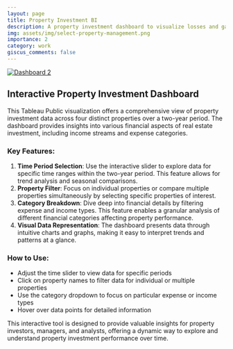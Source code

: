 ```yaml
---
layout: page
title: Property Investment BI
description: A property investment dashboard to visualize losses and gains across properties
img: assets/img/select-property-management.png
importance: 2
category: work
giscus_comments: false
---
```


<!-- Property Investment Tableau Public Visualization -->
<div class="row justify-content-center">
    <div class="col-12 mt-3 mt-md-0">
        <div class="tableau-container">
            <div class='tableauPlaceholder' id='viz1724290948396' style='position: relative'>
                <noscript>
                    <a href='#'><img alt='Dashboard 2 ' src='https://public.tableau.com/static/images/Pr/PropertyInvestmentBI/Dashboard2/1_rss.png' style='border: none' /></a>
                </noscript>
                <object class='tableauViz' style='display:none;'>
                    <param name='host_url' value='https%3A%2F%2Fpublic.tableau.com%2F' />
                    <param name='embed_code_version' value='3' />
                    <param name='site_root' value='' />
                    <param name='name' value='PropertyInvestmentBI/Dashboard2' />
                    <param name='tabs' value='no' />
                    <param name='toolbar' value='yes' />
                    <param name='static_image' value='https://public.tableau.com/static/images/Pr/PropertyInvestmentBI/Dashboard2/1.png' />
                    <param name='animate_transition' value='yes' />
                    <param name='display_static_image' value='yes' />
                    <param name='display_spinner' value='yes' />
                    <param name='display_overlay' value='yes' />
                    <param name='display_count' value='yes' />
                    <param name='language' value='en-US' />
                </object>
            </div>
        </div>
    </div>
</div>

<h2>Interactive Property Investment Dashboard</h2>

<p>This Tableau Public visualization offers a comprehensive view of property investment data across four distinct properties over a two-year period. The dashboard provides insights into various financial aspects of real estate investment, including income streams and expense categories.</p>

<h3>Key Features:</h3>

<ol>
  <li><strong>Time Period Selection</strong>: Use the interactive slider to explore data for specific time ranges within the two-year period. This feature allows for trend analysis and seasonal comparisons.</li>
  
  <li><strong>Property Filter</strong>: Focus on individual properties or compare multiple properties simultaneously by selecting specific properties of interest.</li>
  
  <li><strong>Category Breakdown</strong>: Dive deep into financial details by filtering expense and income types. This feature enables a granular analysis of different financial categories affecting property performance.</li>
  
  <li><strong>Visual Data Representation</strong>: The dashboard presents data through intuitive charts and graphs, making it easy to interpret trends and patterns at a glance.</li>
</ol>

<h3>How to Use:</h3>

<ul>
  <li>Adjust the time slider to view data for specific periods</li>
  <li>Click on property names to filter data for individual or multiple properties</li>
  <li>Use the category dropdown to focus on particular expense or income types</li>
  <li>Hover over data points for detailed information</li>
</ul>

<p>This interactive tool is designed to provide valuable insights for property investors, managers, and analysts, offering a dynamic way to explore and understand property investment performance over time.</p>

<style>
    .tableau-container {
        width: 100%;
        max-width: 100%;
        margin: 0 auto;
        overflow: hidden;
    }
</style>

<script type='text/javascript'>
    function resizeViz() {
        var divElement = document.getElementById('viz1724290948396');
        var vizElement = divElement.getElementsByTagName('object')[0];
        var containerWidth = divElement.offsetWidth;
        var aspectRatio = 795 / 1366; // Original height / width

        vizElement.style.width = '100%';
        vizElement.style.height = (containerWidth * aspectRatio) + 'px';
        
        if (containerWidth < 500) {
            vizElement.style.height = (containerWidth * 1.5) + 'px'; // Adjusted for very small screens
        }
    }

    var scriptElement = document.createElement('script');
    scriptElement.src = 'https://public.tableau.com/javascripts/api/viz_v1.js';
    scriptElement.onload = function() {
        resizeViz();
        window.addEventListener('resize', resizeViz);
    };
    var divElement = document.getElementById('viz1724290948396');
    divElement.parentNode.insertBefore(scriptElement, divElement);
</script>
